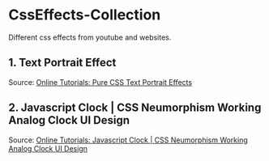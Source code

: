 # CssEffects-Collection

Different css effects from youtube and websites.

## 1. Text Portrait Effect

Source: [Online Tutorials: Pure CSS Text Portrait Effects](https://www.youtube.com/watch?v=JNQZWvm0jP4)

## 2. Javascript Clock | CSS Neumorphism Working Analog Clock UI Design

Source: [Online Tutorials: Javascript Clock | CSS Neumorphism Working Analog Clock UI Design](https://www.youtube.com/watch?v=weZFfrjF-k4&list=WL&index=2&)
